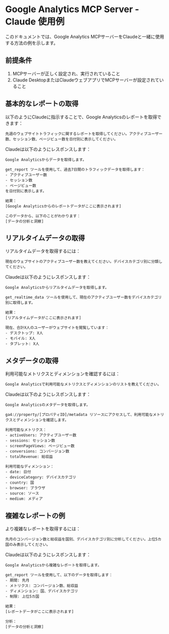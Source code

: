 # Google Analytics MCP Server - Claude 使用例

このドキュメントでは、Google Analytics MCPサーバーをClaudeと一緒に使用する方法の例を示します。

## 前提条件

1. MCPサーバーが正しく設定され、実行されていること
2. Claude DesktopまたはClaudeウェブアプリでMCPサーバーが設定されていること

## 基本的なレポートの取得

以下のようにClaudeに指示することで、Google Analyticsのレポートを取得できます：

```
先週のウェブサイトトラフィックに関するレポートを取得してください。アクティブユーザー数、セッション数、ページビュー数を日付別に表示してください。
```

Claudeは以下のようにレスポンスします：

```
Google Analyticsからデータを取得します。

get_report ツールを使用して、過去7日間のトラフィックデータを取得します：
- アクティブユーザー数
- セッション数
- ページビュー数
を日付別に表示します。

結果：
[Google Analyticsからのレポートデータがここに表示されます]

このデータから、以下のことがわかります：
[データの分析と洞察]
```

## リアルタイムデータの取得

リアルタイムデータを取得するには：

```
現在のウェブサイトのアクティブユーザー数を教えてください。デバイスカテゴリ別に分類してください。
```

Claudeは以下のようにレスポンスします：

```
Google Analyticsからリアルタイムデータを取得します。

get_realtime_data ツールを使用して、現在のアクティブユーザー数をデバイスカテゴリ別に取得します。

結果：
[リアルタイムデータがここに表示されます]

現在、合計X人のユーザーがウェブサイトを閲覧しています：
- デスクトップ: X人
- モバイル: X人
- タブレット: X人
```

## メタデータの取得

利用可能なメトリクスとディメンションを確認するには：

```
Google Analyticsで利用可能なメトリクスとディメンションのリストを教えてください。
```

Claudeは以下のようにレスポンスします：

```
Google Analyticsのメタデータを取得します。

ga4://property/[プロパティID]/metadata リソースにアクセスして、利用可能なメトリクスとディメンションを確認します。

利用可能なメトリクス：
- activeUsers: アクティブユーザー数
- sessions: セッション数
- screenPageViews: ページビュー数
- conversions: コンバージョン数
- totalRevenue: 総収益

利用可能なディメンション：
- date: 日付
- deviceCategory: デバイスカテゴリ
- country: 国
- browser: ブラウザ
- source: ソース
- medium: メディア
```

## 複雑なレポートの例

より複雑なレポートを取得するには：

```
先月のコンバージョン数と総収益を国別、デバイスカテゴリ別に分析してください。上位5カ国のみ表示してください。
```

Claudeは以下のようにレスポンスします：

```
Google Analyticsから複雑なレポートを取得します。

get_report ツールを使用して、以下のデータを取得します：
- 期間: 先月
- メトリクス: コンバージョン数、総収益
- ディメンション: 国、デバイスカテゴリ
- 制限: 上位5カ国

結果：
[レポートデータがここに表示されます]

分析：
[データの分析と洞察]